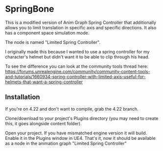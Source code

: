 # SpringBone
This is a modified version of Anim Graph Spring Controller that additionally allows you to limit translation in specific axis and specific directions. It also has a component space simulation mode.

The node is named "Limited Spring Controller".

I originally made this because I wanted to use a spring controller for my character's helmet but didn't want it to be able to clip through his head.

To see the difference you can look at the community tools thread here: https://forums.unrealengine.com/community/community-content-tools-and-tutorials/1660934-spring-controller-with-limited-axis-useful-for-helmets-that-want-a-spring-controller

## Installation
If you're on 4.22 and don't want to compile, grab the 4.22 branch.

Clone/download to your project's Plugins directory (you may need to create this, it goes alongside content folder).

Open your project. If you have mismatched engine version it will build. Enable it in the Plugins window in UE4. That's it, now it should be available as a node in the animation graph "Limited Spring Controller"
